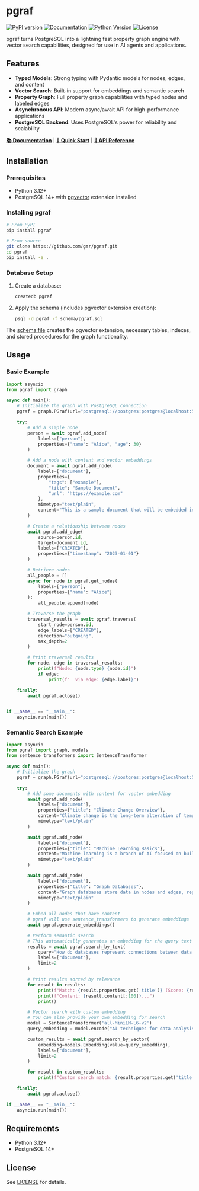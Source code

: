 # pgraf

[![PyPI version](https://badge.fury.io/py/pgraf.svg)](https://badge.fury.io/py/pgraf)
[![Documentation](https://img.shields.io/badge/docs-latest-blue.svg)](https://gmr.github.io/pgraf/)
[![Python Version](https://img.shields.io/pypi/pyversions/pgraf)](https://pypi.org/project/pgraf/)
[![License](https://img.shields.io/github/license/gmr/pgraf)](https://github.com/gmr/pgraf/blob/main/LICENSE)

pgraf turns PostgreSQL into a lightning fast property graph engine with vector search capabilities, designed for use in AI agents and applications.

## Features

- **Typed Models**: Strong typing with Pydantic models for nodes, edges, and content
- **Vector Search**: Built-in support for embeddings and semantic search
- **Property Graph**: Full property graph capabilities with typed nodes and labeled edges
- **Asynchronous API**: Modern async/await API for high-performance applications
- **PostgreSQL Backend**: Uses PostgreSQL's power for reliability and scalability

[**📚 Documentation**](https://gmr.github.io/pgraf/) | [**🚀 Quick Start**](https://gmr.github.io/pgraf/installation/) | [**📖 API Reference**](https://gmr.github.io/pgraf/api/graph/)

## Installation

### Prerequisites

- Python 3.12+
- PostgreSQL 14+ with [pgvector](https://github.com/pgvector/pgvector) extension installed

### Installing pgraf

```bash
# From PyPI
pip install pgraf

# From source
git clone https://github.com/gmr/pgraf.git
cd pgraf
pip install -e .
```

### Database Setup

1. Create a database:
   ```bash
   createdb pgraf
   ```

2. Apply the schema (includes pgvector extension creation):
   ```bash
   psql -d pgraf -f schema/pgraf.sql
   ```

The [schema file](schema/pgraf.sql) creates the pgvector extension, necessary tables, indexes, and stored procedures for the graph functionality.

## Usage

### Basic Example

```python
import asyncio
from pgraf import graph

async def main():
    # Initialize the graph with PostgreSQL connection
    pgraf = graph.PGraf(url="postgresql://postgres:postgres@localhost:5432/pgraf")

    try:
        # Add a simple node
        person = await pgraf.add_node(
            labels=["person"],
            properties={"name": "Alice", "age": 30}
        )

        # Add a node with content and vector embeddings
        document = await pgraf.add_node(
            labels=["document"],
            properties={
                "tags": ["example"],
                "title": "Sample Document",
                "url": "https://example.com"
            },
            mimetype="text/plain",
            content="This is a sample document that will be embedded in vector space."
        )

        # Create a relationship between nodes
        await pgraf.add_edge(
            source=person.id,
            target=document.id,
            labels=["CREATED"],
            properties={"timestamp": "2023-01-01"}
        )

        # Retrieve nodes
        all_people = []
        async for node in pgraf.get_nodes(
            labels=["person"],
            properties={"name": "Alice"}
        ):
            all_people.append(node)

        # Traverse the graph
        traversal_results = await pgraf.traverse(
            start_node=person.id,
            edge_labels=["CREATED"],
            direction="outgoing",
            max_depth=2
        )

        # Print traversal results
        for node, edge in traversal_results:
            print(f"Node: {node.type} {node.id}")
            if edge:
                print(f"  via edge: {edge.label}")

    finally:
        await pgraf.aclose()


if __name__ == "__main__":
    asyncio.run(main())
```

### Semantic Search Example

```python
import asyncio
from pgraf import graph, models
from sentence_transformers import SentenceTransformer

async def main():
    # Initialize the graph
    pgraf = graph.PGraf(url="postgresql://postgres:postgres@localhost:5432/pgraf")

    try:
        # Add some documents with content for vector embedding
        await pgraf.add_node(
            labels=["document"],
            properties={"title": "Climate Change Overview"},
            content="Climate change is the long-term alteration of temperature and weather patterns.",
            mimetype="text/plain"
        )

        await pgraf.add_node(
            labels=["document"],
            properties={"title": "Machine Learning Basics"},
            content="Machine learning is a branch of AI focused on building models that learn from data.",
            mimetype="text/plain"
        )

        await pgraf.add_node(
            labels=["document"],
            properties={"title": "Graph Databases"},
            content="Graph databases store data in nodes and edges, representing entities and relationships.",
            mimetype="text/plain"
        )

        # Embed all nodes that have content
        # pgraf will use sentence_transformers to generate embeddings
        await pgraf.generate_embeddings()

        # Perform semantic search
        # This automatically generates an embedding for the query text
        results = await pgraf.search_by_text(
            query="How do databases represent connections between data points?",
            labels=["document"],
            limit=2
        )

        # Print results sorted by relevance
        for result in results:
            print(f"Match: {result.properties.get('title')} (Score: {result.similarity:.4f})")
            print(f"Content: {result.content[:100]}...")
            print()

        # Vector search with custom embedding
        # You can also provide your own embedding for search
        model = SentenceTransformer('all-MiniLM-L6-v2')
        query_embedding = model.encode("AI techniques for data analysis")

        custom_results = await pgraf.search_by_vector(
            embedding=models.Embedding(value=query_embedding),
            labels=["document"],
            limit=2
        )

        for result in custom_results:
            print(f"Custom search match: {result.properties.get('title')} (Score: {result.similarity:.4f})")

    finally:
        await pgraf.aclose()

if __name__ == "__main__":
    asyncio.run(main())
```

## Requirements

- Python 3.12+
- PostgreSQL 14+

## License

See [LICENSE](LICENSE) for details.
